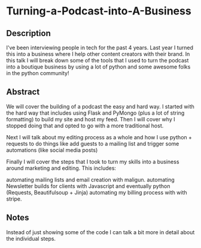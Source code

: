 # Turning-a-Podcast-into-A-Business

## Description
I've been interviewing people in tech for the past 4 years. Last year I turned this into a business where I help other content creators with their brand. In this talk I will break down some of the tools that I used to turn the podcast into a boutique business by using a lot of python and some awesome folks in the python community! 

## Abstract
We will cover the building of a podcast the easy and hard way. I started with the hard way that includes using Flask and PyMongo (plus a lot of string formatting) to build my site and host my feed. Then I will cover why I stopped doing that and opted to go with a more traditional host.

Next I will talk about my editing process as a whole and how I use python + requests to do things like add guests to a mailing list and trigger some automations (like social media posts)

Finally I will cover the steps that I took to turn my skills into a business around marketing and editing. This includes:

automating mailing lists and email creation with maligun.
automating Newsletter builds for clients with Javascript and eventually python (Requests, Beautifulsoup + Jinja)
automating my billing process with with stripe.

## Notes
Instead of just showing some of the code I can talk a bit more in detail about the individual steps.
